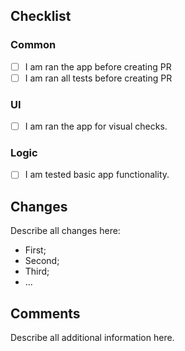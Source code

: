 ## Checklist

### Common

- [ ] I am ran the app before creating PR
- [ ] I am ran all tests before creating PR

### UI

- [ ] I am ran the app for visual checks.

### Logic

- [ ] I am tested basic app functionality.

## Changes

Describe all changes here:

- First;
- Second;
- Third;
- ...

## Comments

Describe all additional information here.
